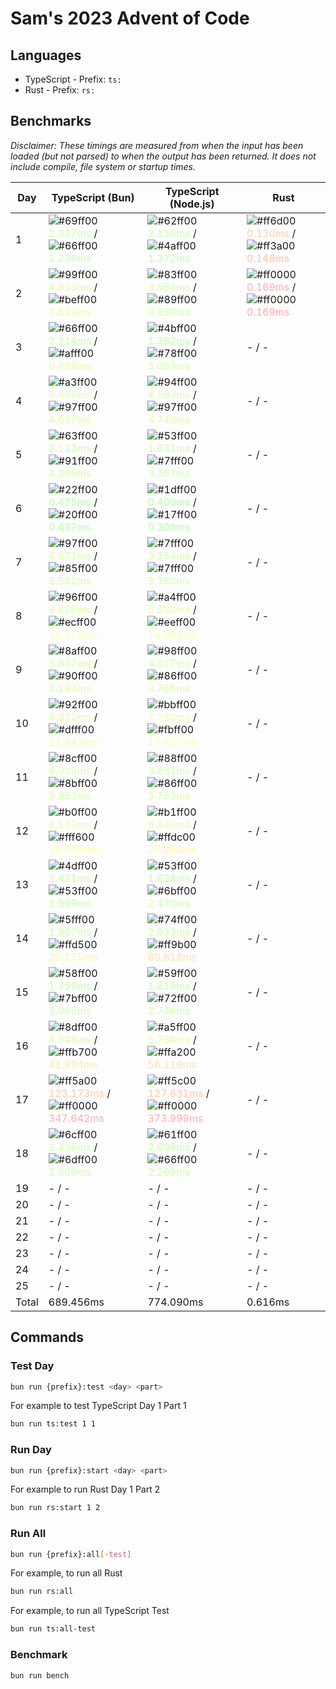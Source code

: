 # Sam's 2023 Advent of Code

## Languages

- TypeScript - Prefix: `ts:`
- Rust - Prefix: `rs:`

## Benchmarks

<!--BENCHMARKSTART-->
*Disclaimer: These timings are measured from when the input has been loaded (but not parsed) to when the output has been returned. It does not include compile, file system or startup times.*

|Day|TypeScript (Bun)|TypeScript (Node.js)|Rust|
|-|-|-|-|
|1|![#69ff00](https://placehold.co/10x10/69ff00/69ff00.png) <span style="color: #cdffaa">2.327ms</span> / ![#66ff00](https://placehold.co/10x10/66ff00/66ff00.png) <span style="color: #ccffaa">2.236ms</span>|![#62ff00](https://placehold.co/10x10/62ff00/62ff00.png) <span style="color: #cbffaa">2.130ms</span> / ![#4aff00](https://placehold.co/10x10/4aff00/4aff00.png) <span style="color: #c3ffaa">1.372ms</span>|![#ff6d00](https://placehold.co/10x10/ff6d00/ff6d00.png) <span style="color: #ffceaa">0.130ms</span> / ![#ff3a00](https://placehold.co/10x10/ff3a00/ff3a00.png) <span style="color: #ffbdaa">0.148ms</span>|
|2|![#99ff00](https://placehold.co/10x10/99ff00/99ff00.png) <span style="color: #ddffaa">4.813ms</span> / ![#beff00](https://placehold.co/10x10/beff00/beff00.png) <span style="color: #e9ffaa">7.829ms</span>|![#83ff00](https://placehold.co/10x10/83ff00/83ff00.png) <span style="color: #d6ffaa">3.564ms</span> / ![#89ff00](https://placehold.co/10x10/89ff00/89ff00.png) <span style="color: #d8ffaa">3.939ms</span>|![#ff0000](https://placehold.co/10x10/ff0000/ff0000.png) <span style="color: #ffaaaa">0.169ms</span> / ![#ff0000](https://placehold.co/10x10/ff0000/ff0000.png) <span style="color: #ffaaaa">0.169ms</span>|
|3|![#66ff00](https://placehold.co/10x10/66ff00/66ff00.png) <span style="color: #ccffaa">2.214ms</span> / ![#afff00](https://placehold.co/10x10/afff00/afff00.png) <span style="color: #e4ffaa">6.459ms</span>|![#4bff00](https://placehold.co/10x10/4bff00/4bff00.png) <span style="color: #c3ffaa">1.382ms</span> / ![#78ff00](https://placehold.co/10x10/78ff00/78ff00.png) <span style="color: #d2ffaa">3.053ms</span>|- / -|
|4|![#a3ff00](https://placehold.co/10x10/a3ff00/a3ff00.png) <span style="color: #e0ffaa">5.468ms</span> / ![#97ff00](https://placehold.co/10x10/97ff00/97ff00.png) <span style="color: #dcffaa">4.637ms</span>|![#94ff00](https://placehold.co/10x10/94ff00/94ff00.png) <span style="color: #dbffaa">4.583ms</span> / ![#97ff00](https://placehold.co/10x10/97ff00/97ff00.png) <span style="color: #dcffaa">4.749ms</span>|- / -|
|5|![#63ff00](https://placehold.co/10x10/63ff00/63ff00.png) <span style="color: #cbffaa">2.113ms</span> / ![#91ff00](https://placehold.co/10x10/91ff00/91ff00.png) <span style="color: #daffaa">4.286ms</span>|![#53ff00](https://placehold.co/10x10/53ff00/53ff00.png) <span style="color: #c6ffaa">1.631ms</span> / ![#7fff00](https://placehold.co/10x10/7fff00/7fff00.png) <span style="color: #d4ffaa">3.367ms</span>|- / -|
|6|![#22ff00](https://placehold.co/10x10/22ff00/22ff00.png) <span style="color: #b5ffaa">0.475ms</span> / ![#20ff00](https://placehold.co/10x10/20ff00/20ff00.png) <span style="color: #b5ffaa">0.437ms</span>|![#1dff00](https://placehold.co/10x10/1dff00/1dff00.png) <span style="color: #b4ffaa">0.400ms</span> / ![#17ff00](https://placehold.co/10x10/17ff00/17ff00.png) <span style="color: #b2ffaa">0.309ms</span>|- / -|
|7|![#97ff00](https://placehold.co/10x10/97ff00/97ff00.png) <span style="color: #dcffaa">4.671ms</span> / ![#85ff00](https://placehold.co/10x10/85ff00/85ff00.png) <span style="color: #d6ffaa">3.582ms</span>|![#7fff00](https://placehold.co/10x10/7fff00/7fff00.png) <span style="color: #d4ffaa">3.354ms</span> / ![#7fff00](https://placehold.co/10x10/7fff00/7fff00.png) <span style="color: #d4ffaa">3.360ms</span>|- / -|
|8|![#96ff00](https://placehold.co/10x10/96ff00/96ff00.png) <span style="color: #dcffaa">4.626ms</span> / ![#ecff00](https://placehold.co/10x10/ecff00/ecff00.png) <span style="color: #f9ffaa">14.070ms</span>|![#a4ff00](https://placehold.co/10x10/a4ff00/a4ff00.png) <span style="color: #e1ffaa">5.689ms</span> / ![#eeff00](https://placehold.co/10x10/eeff00/eeff00.png) <span style="color: #f9ffaa">14.888ms</span>|- / -|
|9|![#8aff00](https://placehold.co/10x10/8aff00/8aff00.png) <span style="color: #d8ffaa">3.847ms</span> / ![#90ff00](https://placehold.co/10x10/90ff00/90ff00.png) <span style="color: #daffaa">4.194ms</span>|![#98ff00](https://placehold.co/10x10/98ff00/98ff00.png) <span style="color: #ddffaa">4.817ms</span> / ![#86ff00](https://placehold.co/10x10/86ff00/86ff00.png) <span style="color: #d7ffaa">3.766ms</span>|- / -|
|10|![#92ff00](https://placehold.co/10x10/92ff00/92ff00.png) <span style="color: #dbffaa">4.332ms</span> / ![#dfff00](https://placehold.co/10x10/dfff00/dfff00.png) <span style="color: #f4ffaa">11.943ms</span>|![#bbff00](https://placehold.co/10x10/bbff00/bbff00.png) <span style="color: #e8ffaa">7.783ms</span> / ![#fbff00](https://placehold.co/10x10/fbff00/fbff00.png) <span style="color: #feffaa">17.457ms</span>|- / -|
|11|![#8cff00](https://placehold.co/10x10/8cff00/8cff00.png) <span style="color: #d9ffaa">4.003ms</span> / ![#8bff00](https://placehold.co/10x10/8bff00/8bff00.png) <span style="color: #d8ffaa">3.953ms</span>|![#88ff00](https://placehold.co/10x10/88ff00/88ff00.png) <span style="color: #d7ffaa">3.881ms</span> / ![#86ff00](https://placehold.co/10x10/86ff00/86ff00.png) <span style="color: #d7ffaa">3.763ms</span>|- / -|
|12|![#b0ff00](https://placehold.co/10x10/b0ff00/b0ff00.png) <span style="color: #e5ffaa">6.533ms</span> / ![#fff600](https://placehold.co/10x10/fff600/fff600.png) <span style="color: #fffcaa">19.700ms</span>|![#b1ff00](https://placehold.co/10x10/b1ff00/b1ff00.png) <span style="color: #e5ffaa">6.849ms</span> / ![#ffdc00](https://placehold.co/10x10/ffdc00/ffdc00.png) <span style="color: #fff3aa">27.988ms</span>|- / -|
|13|![#4dff00](https://placehold.co/10x10/4dff00/4dff00.png) <span style="color: #c4ffaa">1.421ms</span> / ![#53ff00](https://placehold.co/10x10/53ff00/53ff00.png) <span style="color: #c6ffaa">1.599ms</span>|![#53ff00](https://placehold.co/10x10/53ff00/53ff00.png) <span style="color: #c6ffaa">1.628ms</span> / ![#6bff00](https://placehold.co/10x10/6bff00/6bff00.png) <span style="color: #ceffaa">2.470ms</span>|- / -|
|14|![#5fff00](https://placehold.co/10x10/5fff00/5fff00.png) <span style="color: #caffaa">1.967ms</span> / ![#ffd500](https://placehold.co/10x10/ffd500/ffd500.png) <span style="color: #fff1aa">29.175ms</span>|![#74ff00](https://placehold.co/10x10/74ff00/74ff00.png) <span style="color: #d1ffaa">2.833ms</span> / ![#ff9b00](https://placehold.co/10x10/ff9b00/ff9b00.png) <span style="color: #ffdeaa">60.618ms</span>|- / -|
|15|![#58ff00](https://placehold.co/10x10/58ff00/58ff00.png) <span style="color: #c7ffaa">1.759ms</span> / ![#7bff00](https://placehold.co/10x10/7bff00/7bff00.png) <span style="color: #d3ffaa">3.085ms</span>|![#59ff00](https://placehold.co/10x10/59ff00/59ff00.png) <span style="color: #c8ffaa">1.818ms</span> / ![#72ff00](https://placehold.co/10x10/72ff00/72ff00.png) <span style="color: #d0ffaa">2.746ms</span>|- / -|
|16|![#8dff00](https://placehold.co/10x10/8dff00/8dff00.png) <span style="color: #d9ffaa">4.048ms</span> / ![#ffb700](https://placehold.co/10x10/ffb700/ffb700.png) <span style="color: #ffe7aa">41.894ms</span>|![#a5ff00](https://placehold.co/10x10/a5ff00/a5ff00.png) <span style="color: #e1ffaa">5.788ms</span> / ![#ffa200](https://placehold.co/10x10/ffa200/ffa200.png) <span style="color: #ffe0aa">56.116ms</span>|- / -|
|17|![#ff5a00](https://placehold.co/10x10/ff5a00/ff5a00.png) <span style="color: #ffc8aa">123.173ms</span> / ![#ff0000](https://placehold.co/10x10/ff0000/ff0000.png) <span style="color: #ffaaaa">347.642ms</span>|![#ff5c00](https://placehold.co/10x10/ff5c00/ff5c00.png) <span style="color: #ffc9aa">127.631ms</span> / ![#ff0000](https://placehold.co/10x10/ff0000/ff0000.png) <span style="color: #ffaaaa">373.999ms</span>|- / -|
|18|![#6cff00](https://placehold.co/10x10/6cff00/6cff00.png) <span style="color: #ceffaa">2.436ms</span> / ![#6dff00](https://placehold.co/10x10/6dff00/6dff00.png) <span style="color: #ceffaa">2.509ms</span>|![#61ff00](https://placehold.co/10x10/61ff00/61ff00.png) <span style="color: #caffaa">2.098ms</span> / ![#66ff00](https://placehold.co/10x10/66ff00/66ff00.png) <span style="color: #ccffaa">2.269ms</span>|- / -|
|19|- / -|- / -|- / -|
|20|- / -|- / -|- / -|
|21|- / -|- / -|- / -|
|22|- / -|- / -|- / -|
|23|- / -|- / -|- / -|
|24|- / -|- / -|- / -|
|25|- / -|- / -|- / -|
|Total|689.456ms|774.090ms|0.616ms|
<!--BENCHMARKEND-->

## Commands

### Test Day

```bash
bun run {prefix}:test <day> <part>
```

For example to test TypeScript Day 1 Part 1
```bash
bun run ts:test 1 1
```

### Run Day

```bash
bun run {prefix}:start <day> <part>
```

For example to run Rust Day 1 Part 2
```bash
bun run rs:start 1 2
```

### Run All

```bash
bun run {prefix}:all[-test]
```

For example, to run all Rust

```bash
bun run rs:all
```

For example, to run all TypeScript Test

```bash
bun run ts:all-test
```

### Benchmark

```bash
bun run bench
```
